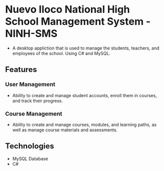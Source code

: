 
  # <font size="6">Nuevo Iloco National High School Management System - NINH-SMS</font>

- A desktop appliction that is used to manage the students, teachers, and employees of the school. Using C# and MySQL.

## <font size="5">Features</font>

### <font size="4">User Management</font>

- Ability to create and manage student accounts, enroll them in courses, and track their progress.

### <font size="4">Course Management</font>

- Ability to create and manage courses, modules, and learning paths, as well as manage course materials and assessments.

## <font size="5">Technologies</font>

- MySQL Database
- C#


